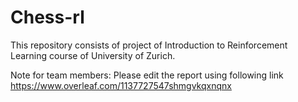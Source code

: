 # Chess-rl
This repository consists of project of Introduction to Reinforcement Learning course of University of Zurich.

Note for team members: Please edit the report using following link
https://www.overleaf.com/1137727547shmgvkqxnqnx

